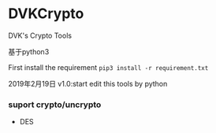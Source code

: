 # DVKCrypto
DVK's Crypto Tools 

基于python3

First install the requirement
`pip3 install -r requirement.txt`


2019年2月19日
v1.0:start edit this tools by python 

### suport crypto/uncrypto 
+ DES

